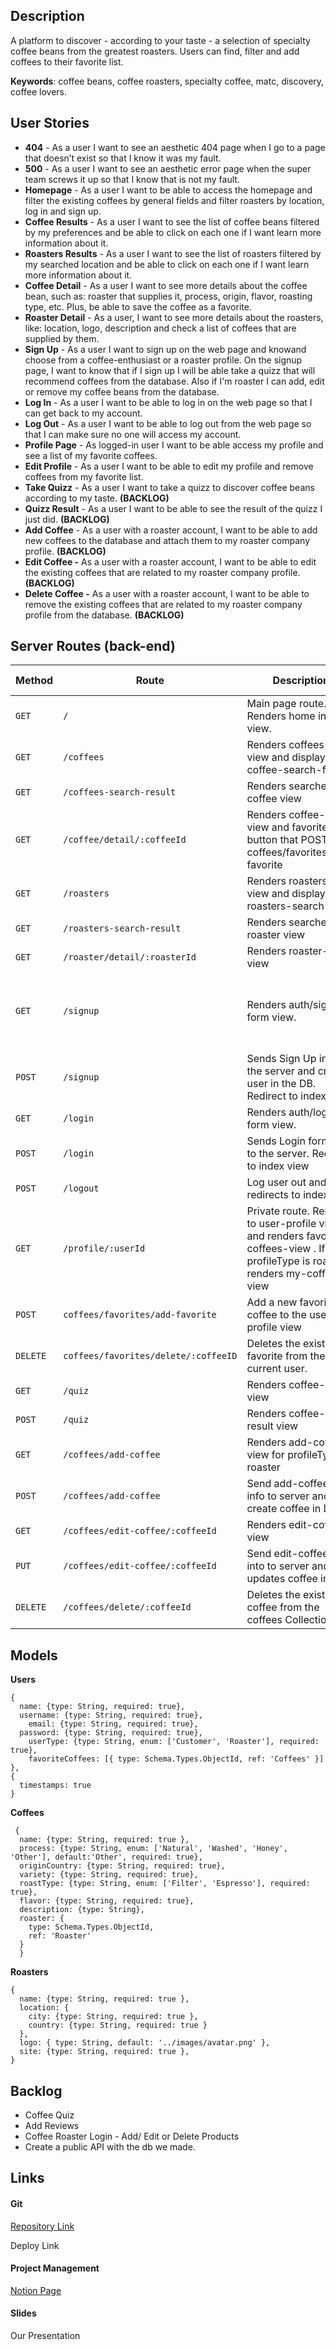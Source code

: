 ## Description

A platform to discover - according to your taste - a selection of specialty coffee beans from the greatest roasters. Users can find, filter and add coffees to their favorite list.

**Keywords**: coffee beans, coffee roasters, specialty coffee, matc, discovery, coffee lovers.

## User Stories

- **404** - As a user I want to see an aesthetic 404 page when I go to a page that doesn’t exist so that I know it was my fault.
- **500** - As a user I want to see an aesthetic error page when the super team screws it up so that I know that is not my fault.
- **Homepage** - As a user I want to be able to access the homepage and filter the existing coffees by general fields and filter roasters by location, log in and sign up.
- **Coffee Results** - As a user I want to see the list of coffee beans filtered by my preferences and be able to click on each one if I want learn more information about it.
- **Roasters Results** - As a user I want to see the list of roasters filtered by my searched location and be able to click on each one if I want learn more information about it.
- **Coffee Detail** - As a user I want to see more details about the coffee bean, such as: roaster that supplies it, process, origin, flavor, roasting type, etc. Plus, be able to save the coffee as a favorite.
- **Roaster Detail** - As a user, I want to see more details about the roasters, like: location, logo, description and check a list of coffees that are supplied by them. 
- **Sign Up** - As a user I want to sign up on the web page and knowand choose from a coffee-enthusiast or a roaster profile. On the signup page, I want to know that if I sign up I will be able take a quizz that will recommend coffees from the database. Also if I'm roaster I can add, edit or remove my coffee beans from the database.
- **Log In** - As a user I want to be able to log in on the web page so that I can get back to my account.
- **Log Out** - As a user I want to be able to log out from the web page so that I can make sure no one will access my account.
- **Profile Page** - As logged-in user I want to be able access my profile and see a list of my favorite coffees.
- **Edit Profile** - As a user I want to be able to edit my profile and remove coffees from my favorite list.
- **Take Quizz** - As a user I want to take a quizz to discover coffee beans according to my taste. **(BACKLOG)**
- **Quizz Result** - As a user I want to be able to see the result of the quizz I just did. **(BACKLOG)**
- **Add Coffee** - As a user with a roaster account, I want to be able to add new coffees to the database and attach them to my roaster company profile. **(BACKLOG)**
- **Edit Coffee -** As a user with a roaster account, I want to be able to edit the existing coffees that are related to my roaster company profile. **(BACKLOG)**
- **Delete Coffee -** As a user with a roaster account, I want to be able to remove the existing coffees that are related to my roaster company profile from the database. **(BACKLOG)**

## Server Routes (back-end)

| Method   | Route                                | Description                                                  | Request Body                               |
| -------- | ------------------------------------ | ------------------------------------------------------------ | ------------------------------------------ |
| `GET`    | `/`                                  | Main page route. Renders home index view.                    |                                            |
| `GET`    | `/coffees`                           | Renders coffees-list view and display coffee-search-form     | {origin, name}                             |
| `GET`    | `/coffees-search-result`             | Renders  searched-coffee view                                |                                            |
| `GET`    | `/coffee/detail/:coffeeId`           | Renders coffee-detail view and favorite button that POST to coffees/favorites/add-favorite | {coffeeId}                                 |
| `GET`    | `/roasters`                          | Renders roasters-list view and display roasters-search-form  | {name, country}                            |
| `GET`    | `/roasters-search-result`            | Renders  searched-roaster view                               |                                            |
| `GET`    | `/roaster/detail/:roasterId`         | Renders roaster-detail view                                  |                                            |
| `GET`    | `/signup`                            | Renders auth/signup-form view.                               | { username, email, password, profileType } |
| `POST`   | `/signup`                            | Sends Sign Up info to the server and creates user in the DB. Redirect to index view |                                            |
| `GET`    | `/login`                             | Renders auth/login-form view.                                | { username                                 |
| `POST`   | `/login`                             | Sends Login form data to the server. Redirect to index view  |                                            |
| `POST`   | `/logout`                            | Log user out and redirects to index view                     |                                            |
| `GET`    | `/profile/:userId`                   | Private route. Renders to user-profile view and renders favorite-coffees-view . If profileType is roaster renders my-coffees view |                                            |
| `POST`   | `coffees/favorites/add-favorite`     | Add a new favorite coffee to the user-profile view           |                                            |
| `DELETE` | `coffees/favorites/delete/:coffeeID` | Deletes the existing favorite from the current user.         |                                            |
| `GET`    | `/quiz`                              | Renders coffee-quiz view                                     |                                            |
| `POST`   | `/quiz`                              | Renders coffee-quiz-result view                              | quiz to be defined                         |
| `GET`    | `/coffees/add-coffee`                | Renders add-coffee view for profileType roaster              | {}                                         |
| `POST`   | `/coffees/add-coffee`                | Send add-coffee form info to server and create coffee in DB  |                                            |
| `GET`    | `/coffees/edit-coffee/:coffeeId`     | Renders edit-coffee view                                     |                                            |
| `PUT`    | `/coffees/edit-coffee/:coffeeId`     | Send edit-coffee form into to server and updates coffee in DB |                                            |
| `DELETE` | `/coffees/delete/:coffeeId`          | Deletes the existing coffee from the coffees Collection      |                                            |



## Models

**Users**

```
{
  name: {type: String, required: true},
  username: {type: String, required: true},
	email: {type: String, required: true},
  password: {type: String, required: true},
	userType: {type: String, enum: ['Customer', 'Roaster'], required: true},
	favoriteCoffees: [{ type: Schema.Types.ObjectId, ref: 'Coffees' }]
},
{
  timestamps: true
}
```

**Coffees**

```
 {
  name: {type: String, required: true },
  process: {type: String, enum: ['Natural', 'Washed', 'Honey', 'Other'], default:'Other', required: true},
  originCountry: {type: String, required: true},
  variety: {type: String, required: true},
  roastType: {type: String, enum: ['Filter', 'Espresso'], required: true},
  flavor: {type: String, required: true},
  description: {type: String},
  roaster: {
    type: Schema.Types.ObjectId,
    ref: 'Roaster'
  }
  }
```

**Roasters**

```
{
  name: {type: String, required: true },
  location: {
    city: {type: String, required: true },
    country: {type: String, required: true }
  },
  logo: { type: String, default: '../images/avatar.png' },
  site: {type: String, required: true },
}
```

## Backlog

- Coffee Quiz
- Add Reviews
- Coffee Roaster Login - Add/ Edit or Delete Products
- Create a public API with the db we made.

## Links

#### Git

[Repository Link](https://github.com/karinaglf/ironhack-project-which-coffee)

Deploy Link

#### Project  Management

[Notion Page](https://karinaglf.notion.site/Project-Which-Coffee-323ebe1af0e349678bb803fc34621390)

#### Slides

Our Presentation